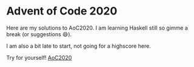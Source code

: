 # Advent of Code 2020

Here are my solutions to AoC2020. I am learning Haskell still so gimme a break (or suggestions :smile:).

I am also a bit late to start, not going for a highscore here.

Try for yourself! [AoC2020](https://adventofcode.com/2020)
